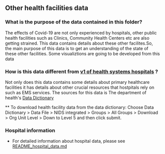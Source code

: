 ## Other health facilities data


### What is the purpose of the data contained in this folder?

The effects of Covid-19 are not only experienced by hospitals, other public health facilities such as Clinics, Community Health Centers etc are also getting strained.  This data contains details about these other facilites.So, the main purpose of this data is to get an understanding of the state of these other facilities. Some visualiztions are going to be developed from this data

### How is this data different from [v1 of health systems hospitals](https://github.com/dsfsi/covid19za/blob/master/data/health_system_za_hospitals_v1.csv) ? 

Not only does this data contains some details about primary healthcare facilities it has details about other crucial resources that hostpitals rely on such as EMS services.
The sources  for this data is The department of health's [ Data Dictionary ](https://dd.dhmis.org/) 

** To download health facility data from the data dictionary: Choose Data Dictionary > Data File > NIDS integrated > Groups > All Groups > Download > Org Unit Level > Down to Level 5 and then click submit.

### Hospital information 

* For detailed information about hospital data, please see [README_hospital_data.md](https://github.com/dsfsi/covid19za/blob/master/data/README_hospital_data.md) 

